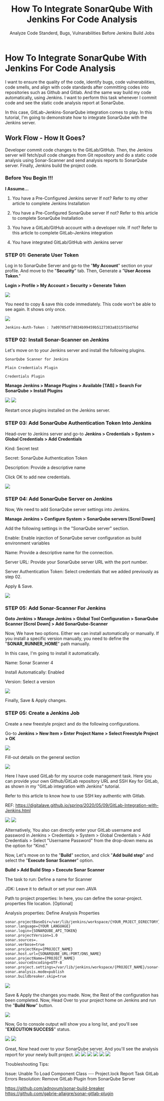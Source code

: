 ﻿---
layout: post
authors: [dimuthu_daundasekara]
title: 'How To Integrate SonarQube With Jenkins For Code Analysis'
subtitle: "Analyze Code Standerd, Bugs, Vulnarabilities Before Jenkins Build Jobs "
description: "Ensure the quality of the code, identify bugs, code vulnerabilities, code smells, and align with code standards after committing codes into repositories such as Github, Bitbucket, and Gitlab. And the same way build my code automatically, using Jenkins. Perform this task whenever I commit code and see the static code analysis report at SonarQube."
image: /assets/img/post-imgs/Sonar-Jenkins/sonar-jenkins.jpg
tags: [Integrate SonarQube With Jenkins, Code Analysis, Jenkins, CICD, Automation, Continuous Integration, Continuous Delivery, SonarQube,]
category: DevOps
comments: true
last_modified_at: 2020-01-31
---

# How To Integrate SonarQube With Jenkins For Code Analysis

I want to ensure the quality of the code, identify bugs, code vulnerabilities, code smells, and align with code standards after committing codes into repositories such as Github and Gitlab. And the same way build my code automatically, using Jenkins. I want to perform this task whenever I commit code and see the static code analysis report at SonarQube.

In this case, GitLab-Jenkins-SonarQube integration comes to play.
In this tutorial, I'm going to demonstrate how to integrate SonarQube with the Jenkins server.

## Work Flow - How It Goes?

Developer commit code changes to the GitLab/GitHub. Then, the Jenkins server will fetch/pull code changes from Git repository and do a static code analysis using Sonar-Scanner and send analysis reports to SonarQube server. Finally, Jenkins build the project code.


### Before You Begin !!!

**I Assume...**

1. You have a Pre-Configured Jenkins server
If not? Refer to my other article to complete Jenkins Installation

2. You have a Pre-Configured SonarQube server
If not? Refer to this article to complete SonarQube Installation
3. You have a GitLab/GitHub account with a developer role.
If not? Refer to this article to complete GitLab-Jenkins integration
4. You have integrated GitLab/GitHub with Jenkins server

### STEP 01: Generate User Token

Log in to SonarQube Server and go-to the "**My Account**" section on your profile. And move to the "**Security**" tab. Then, Generate a "**User Access Token**."

**Login > Profile > My Account > Security > Generate Token**

<img src="/assets/img/post-imgs/Sonar-Jenkins/1.png" width="auto" width="100%">

You need to copy & save this code immediately. This code won't be able to see again. It shows only once.

<img src="/assets/img/post-imgs/Sonar-Jenkins/2.png" width="auto" width="100%">

`Jenkins-Auth-Token : 7a09705df7d034b99459b5127303a8315f5bdf6d`


### STEP 02: Install Sonar-Scanner on Jenkins

Let's move on to your Jenkins server and install the following plugins.

`SonarQube Scanner for Jenkins`

`Plain Credentials Plugin`

`Credentials Plugin`


**Manage Jenkins > Manage Plugins > Available [TAB] > Search For SonarQube > Install Plugins**

<img src="/assets/img/post-imgs/Sonar-Jenkins/3.png" width="auto" width="100%">
<img src="/assets/img/post-imgs/Sonar-Jenkins/4.png" width="auto" width="100%">

Restart once plugins installed on the Jenkins server.

### STEP 03: Add SonarQube Authentication Token Into Jenkins

Head-over to  Jenkins server and go-to **Jenkins > Credentials > System > Global Credentials > Add Credentials** 

Kind: Secret test

Secret: SonarQube Authentication Token

Description: Provide a descriptive name

Click OK to add new credentials.

<img src="/assets/img/post-imgs/Sonar-Jenkins/5.png" width="auto" width="100%">

### STEP 04: Add SonarQube Server on Jenkins

Now, We need to add SonarQube server settings into Jenkins.

**Manage Jenkins > Configure System > SonarQube servers [Scrol Down]**

Add the following settings in the "SonarQube server" section.

Enable:  Enable injection of SonarQube server configuration as build environment variables     

Name: Provide a descriptive name for the connection.

Server URL: Provide your SonarQube server URL with the port number.

Server Authentication Token: Select credentials that we added previously as step 02.

Apply & Save.

<img src="/assets/img/post-imgs/Sonar-Jenkins/6.png" width="auto" width="100%">

### STEP 05: Add Sonar-Scanner For Jenkins 

**Goto Jenkins > Manage Jenkins > Global Tool Configuration > SonarQube Scanner [Scrol Down] > Add SonarQube-Scanner**


Now, We have two options. Either we can install automatically or manually. If you install a specific version manually, you need to define the "**SONAR_RUNNER_HOME**" path manually.

In this case, I'm going to install it automatically.

Name: Sonar Scanner 4

Install Automatically: Enabled 

Version: Select a version

<img src="/assets/img/post-imgs/Sonar-Jenkins/7.png" width="auto" width="100%">

Finally, Save & Apply changes.

### STEP 05: Create a Jenkins Job

Create a new freestyle project and do the following configurations.

Go-to **Jenkins > New Item > Enter Project Name > Select Freestyle Project > OK**

<img src="/assets/img/post-imgs/Sonar-Jenkins/8.png" width="auto" width="100%">

Fill-out details on the general section

<img src="/assets/img/post-imgs/Sonar-Jenkins/9.png" width="auto" width="100%">

Here I have used GitLab for my source code management task. 
Here you can provide your own Github/GitLab repository URL and SSH Key for GitLab, as shown in my "GitLab integration with Jenkins" tutorial.

Refer to this article to know how to use SSH key authentic with Gitlab.

REF: <a href="https://digitalave.github.io/spring/2020/05/09/GitLab-Integration-with-Jenkins.html" target="_blank">https://digitalave.github.io/spring/2020/05/09/GitLab-Integration-with-Jenkins.html</a>

<img src="/assets/img/post-imgs/Sonar-Jenkins/10.png" width="auto" width="100%">

<img src="/assets/img/post-imgs/Sonar-Jenkins/11.png" width="auto" width="100%">


Alternatively, You also can directly enter your GitLab username and password in Jenkins > Credentials > System > Global Credentials > Add Credentials > Select "Username Password" from  the drop-down menu as the option for "Kind."


Now, Let's move on to the "**Build**" section, and click "**Add build step**" and select the "**Execute Sonar Scanner**" option.

**Build > Add Build Step > Execute Sonar Scanner** 

The task to run: Define a name for Scanner

JDK: Leave it to default or set your own JAVA 

Path to project properties: In here, you can define the sonar-project. properties file location. [Optional]

Analysis properties: Define Analysis Properties

```bash
sonar.projectBaseDir=/var/lib/jenkins/workspace/{YOUR_PRJECT_DIRECTORY}
sonar.language={YOUR LANGUAGE}
sonar.login={SONARQUBE_API_TOKEN}
sonar.projectVersion=1.0
sonar.sources=.
sonar.verbose=true
sonar.projectKey={PROJECT_NAME}
sonar.host.url={SONARQUBE_URL:PORT/DNS_NAME}
sonar.projectName={PROJECT_NAME}
sonar.sourceEncoding=UTF-8
sonar.project.settings=/var/lib/jenkins/workspace/{PROJECT_NAME}/sonar-project.properties
sonar.analysis.mode=publish
sonar.buildbreaker.skip=true
```

<img src="/assets/img/post-imgs/Sonar-Jenkins/12.png" width="auto" width="100%">

Save & Apply the changes you made.
Now, the Rest of the configuration has been completed. Now, Head Over to your project home on Jenkins and run the "**Build Now**" button.

<img src="/assets/img/post-imgs/Sonar-Jenkins/13.png" width="auto" width="100%">

Now, Go to console output will show you a long list, and you'll see "**EXECUTION SUCCESS**" status. 

<img src="/assets/img/post-imgs/Sonar-Jenkins/15.png" width="auto" width="100%">
<img src="/assets/img/post-imgs/Sonar-Jenkins/16.png" width="auto" width="100%">

Great, Now head over to your SonarQube server. And you'll see the analysis report for your newly built project.
<img src="/assets/img/post-imgs/Sonar-Jenkins/17.png" width="auto" width="100%">
<img src="/assets/img/post-imgs/Sonar-Jenkins/18.png" width="auto" width="100%">
<img src="/assets/img/post-imgs/Sonar-Jenkins/19.png" width="auto" width="100%">
<img src="/assets/img/post-imgs/Sonar-Jenkins/20.png" width="auto" width="100%">
<img src="/assets/img/post-imgs/Sonar-Jenkins/21.png" width="auto" width="100%">
<img src="/assets/img/post-imgs/Sonar-Jenkins/22.png" width="auto" width="100%">


Troubleshooting Tips: 

Issue: Unable To Load Component Class --- Project.lock
        Report Task
        GitLab Errors
Resolution: Remove GitLab Plugin from SonarQube Server

https://github.com/adnovum/sonar-build-breaker
https://github.com/gabrie-allaigre/sonar-gitlab-plugin



